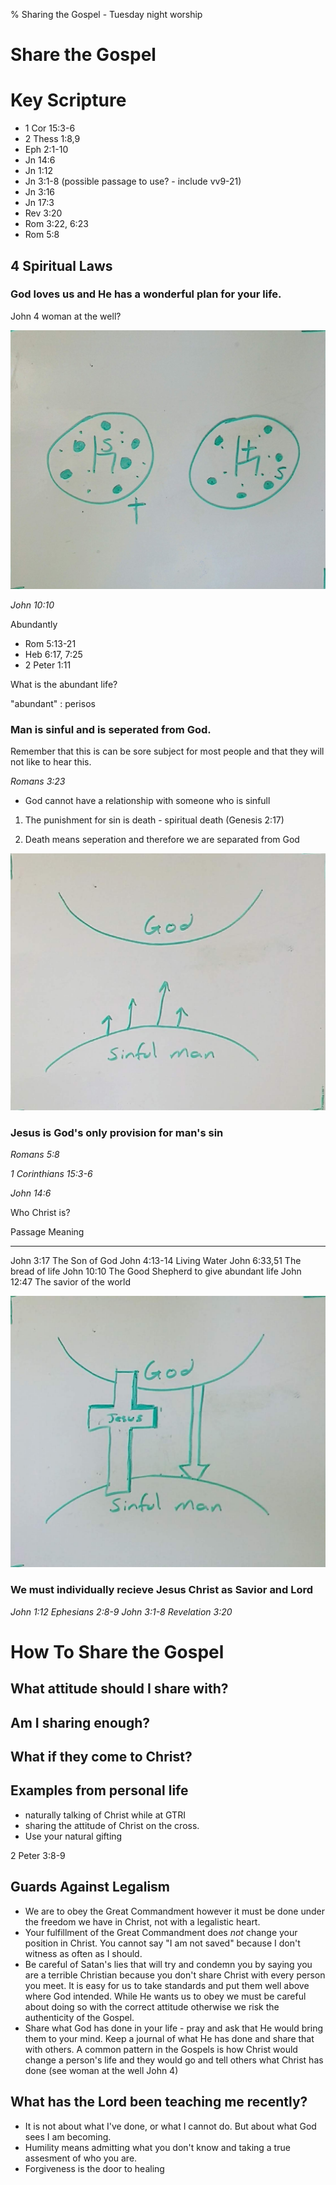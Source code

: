 % Sharing the Gospel - Tuesday night worship

# Share the Gospel

# Key Scripture

* 1 Cor 15:3-6
* 2 Thess 1:8,9
* Eph 2:1-10
* Jn 14:6
* Jn 1:12
* Jn 3:1-8 (possible passage to use? - include vv9-21)
* Jn 3:16
* Jn 17:3
* Rev 3:20
* Rom 3:22, 6:23
* Rom 5:8

## 4 Spiritual Laws

### God loves us and He has a wonderful plan for your life.

John 4 woman at the well?

![Man's Life Is Undirected](./img/directedLife.jpg)

_John 10:10_

Abundantly
* Rom 5:13-21
* Heb 6:17, 7:25
* 2 Peter 1:11

What is the abundant life?

"abundant"
: perisos

### Man is sinful and is seperated from God.

Remember that this is can be sore subject for most people and that they will
not like to hear this.

_Romans 3:23_

* God cannot have a relationship with someone who is sinfull

1. The punishment for sin is death - spiritual death (Genesis 2:17)

1. Death means seperation and therefore we are separated from God

![Man Is Separated From God](./img/seperatedMan.jpg)

### Jesus is God's only provision for man's sin

_Romans 5:8_

_1 Corinthians 15:3-6_

_John 14:6_

Who Christ is?

Passage       Meaning
---------     ---------
John 3:17     The Son of God
John 4:13-14  Living Water
John 6:33,51  The bread of life
John 10:10    The Good Shepherd to give abundant life
John 12:47    The savior of the world

![Christ Bridges The Gap](./img/christBridge.jpg)

### We must individually recieve Jesus Christ as Savior and Lord

_John 1:12_
_Ephesians 2:8-9_
_John 3:1-8_
_Revelation 3:20_

# How To Share the Gospel

## What attitude should I share with?

## Am I sharing enough?

## What if they come to Christ?

## Examples from personal life

* naturally talking of Christ while at GTRI
* sharing the attitude of Christ on the cross.
* Use your natural gifting

2 Peter 3:8-9

## Guards Against Legalism

* We are to obey the Great Commandment however it must be done under the
  freedom we have in Christ, not with a legalistic heart.
* Your fulfillment of the Great Commandment does _not_ change your position in
  Christ. You cannot say "I am not saved" because I don't witness as often as I
  should.
* Be careful of Satan's lies that will try and condemn you by saying you are a
  terrible Christian because you don't share Christ with every person you meet.
  It is easy for us to take standards and put them well above where God
  intended. While He wants us to obey we must be careful about doing so with
  the correct attitude otherwise we risk the authenticity of the Gospel.
* Share what God has done in your life - pray and ask that He would bring them
  to your mind. Keep a journal of what He has done and share that with others.
  A common pattern in the Gospels is how Christ would change a person's life
  and they would go and tell others what Christ has done (see woman at the well
  John 4)

## What has the Lord been teaching me recently?

* It is not about what I've done, or what I cannot do. But about what God sees
  I am becoming.
* Humility means admitting what you don't know and taking a true assesment of
  who you are.
* Forgiveness is the door to healing

